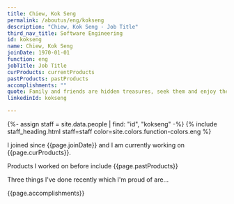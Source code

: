```yaml
---
title: Chiew, Kok Seng
permalink: /aboutus/eng/kokseng
description: "Chiew, Kok Seng - Job Title"
third_nav_title: Software Engineering
id: kokseng
name: Chiew, Kok Seng
joinDate: 1970-01-01
function: eng
jobTitle: Job Title
curProducts: currentProducts
pastProducts: pastProducts
accomplishments: ""
quote: Family and friends are hidden treasures, seek them and enjoy their riches.
linkedinId: kokseng

---
```


{%- assign staff = site.data.people | find: "id", "kokseng" -%}
{% include staff_heading.html staff=staff color=site.colors.function-colors.eng %}

<p>I joined since {{page.joinDate}} and I am currently working on {{page.curProducts}}.</p>

<p>Products I worked on before include {{page.pastProducts}}</p>

<p>Three things I've done recently which I'm proud of are...</p>
{{page.accomplishments}}

